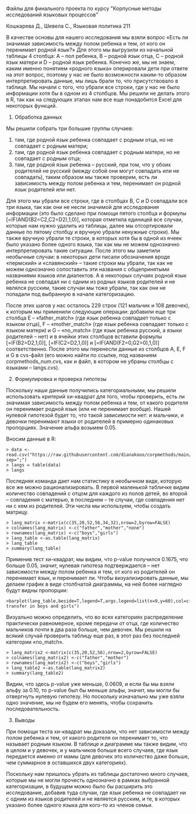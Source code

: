 Файлы для финального проекта по курсу "Корпусные методы исследований языковых процессов"

Кошкарева Д., Шевела С., Языковая политика 211

В качестве основы для нашего исследования мы взяли вопрос «Есть ли значимая зависимость между полом ребенка и тем, от кого он перенимает родной язык?» Для этого мы выгрузили из начальной таблицы 4 столбца: A – пол ребенка, B – родной язык отца, C – родной язык матери и D – родной язык ребенка. Конечно же, мы не знаем, каким именно понятием «родного языка» оперировали дети при ответе на этот вопрос, поэтому у нас не было возможности каким-то образом интерпретировать данные, мы лишь брали то, что присутствовало в таблице. Мы начали с того, что убрали все строки, где у нас не было информации хотя бы в одном из 4 столбцов. Мы решили не делать этого в R, так как на следующих этапах нам все еще понадобится Excel для некоторых функций.

1.	Обработка данных

Мы решили собрать три большие группы случаев:
1) там, где родной язык ребенка совпадает с родным отца, но не совпадает с родным матери;
2) там, где родной язык ребенка совпадает с родным матери, но не совпадает с родным отца;
3) там, где родной язык ребенка – русский, при том, что у обоих родителей не русский (между собой они могут совпадать или не совпадать), таким образом мы также проверим, есть ли зависимость между полом ребенка и тем, перенимает он родной язык родителей или нет.

Для этого мы убрали все строки, где в столбцах B, C и D совпадали все три языка, так как они не несли значимой для исследования информации (это было сделано при помощи пятого столбца и формулы [=IF(AND(B2=C2,C2=D2),1,0)], которая отметила единицей все случаи, которые нам нужно удалить из таблицы, далее мы отсортировали данные по пятому столбцу и вручную убрали ненужные строки). Мы также вручную убрали те строки, в которых хотя бы в одной из ячеек было указано более одного языка, так как мы не можем однозначно интерпретировать такие ситуации. После этого мы заметили необычные случаи: в некоторых дети писали обозначения вроде «пермский» и «славянский» – такие строки мы убрали, так как не можем однозначно сопоставить эти названия с общепринятыми названиями языков или диалектов. А в некоторых случаях родной язык ребенка не совпадал ни с одним из родных языков родителей и не являлся русским, такие случаи мы тоже убрали, так как они не попадали под выбранную в начале категоризацию.

После этих шагов у нас осталось 229 строк (121 мальчик и 108 девочек), к которым мы применили следующие операции: добавили еще три столбца E – «father_match» (где язык ребенка совпадает только с языком отца), F – «mother_match» (где язык ребенка совпадает только с языком матери) и G – «no_match» (где язык ребенка русский, а языки родителей – нет) и в ячейки этих столбцов вставили формулы [=IF(B2=D2,1,0)], [=IF(C2=D2,1,0)] и [=IF(AND(F2=0,G2=0),1,0)] соответственно. После этого мы перенесли данные из столбцов A, E, F и G в cvs-файл (его можно найти по ссылке, под названием corpmethods_num.cvs, как и файл, в котором не убраны столбцы с языками – langs.cvs).

2.	Формулировка и проверка гипотезы

Поскольку наши данные получились категориальными, мы решили использовать критерий хи-квадрат для того, чтобы проверить, есть ли значимая зависимость между полом ребенка и тем, от какого родителя он перенимает родной язык (или не перенимает вообще).  Нашей нулевой гипотезой будет то, что такой зависимости нет: и мальчики, и девочки перенимают языки от родителей в примерно одинаковых пропорциях. Значение альфа возьмем 0.05.

Вносим данные в R:
	
	> data <- read.csv("https://raw.githubusercontent.com/dianakooo/corpmethods/main/corpmethods_num.csv", sep=";")
	> langs = table(data) 
	> langs

Последняя команда дает нам статистику в необычном виде, которую все же можно рационализировать.
В первой маленькой табличке видим количество совпадений с отцом для каждого из полов детей, во второй – совпадения с матерью, в последнем – те случаи, где совпадения нет ни с кем из родителей.
Эти числа мы используем, чтобы создать матрицу.

	> lang_matrix <-matrix(c(35,20,52,56,34,32),nrow=2,byrow=FALSE)
	> colnames(lang_matrix) <-c("father","mother","none")
	> rownames(lang_matrix) <-c("boys","girls")
	> lang_table <-as.table(lang_matrix)
	> lang_table
	> summary(lang_table)
 
Применив тест хи-квадрат, мы видим, что p-value получился 0.1675, что больше 0.05, значит, нулевая гипотеза подтверждается – нет зависимости между полом ребенка и тем, от кого из родителей он перенимает язык, и перенимает ли. Чтобы визуализировать данные, мы делаем график в виде столбчатой диаграммы, на ней более наглядно будут видны пропорции:
	
	>barplot(lang_table,beside=T,legend=T,args.legend=list(x=9,y=60),col=c("#8DD3C7","#FFFFB3"),main="Language transfer in boys and girls")
 
Визуально можно определить, что во всех категориях распределение практически равномерное, кроме передачи от отца, где количество мальчиков почти в два раза больше, чем девочек. Мы решили на всякий случай проверить таблицу еще раз, в этот раз без последней категории «no_match».
	
	> lang_matrix2 <-matrix(c(35,20,52,56),nrow=2,byrow=FALSE)
	> colnames(lang_matrix2) <-c("father","mother")
	> rownames(lang_matrix2) <-c("boys","girls")
	> lang_table2 <-as.table(lang_matrix2)
	> summary(lang_table2)
 
Видим, что здесь p-value уже меньше, 0.0609, и если бы мы взяли альфу за 0.10, то p-value был бы меньше альфы, значит, мы могли бы отвергнуть нулевую гипотезу. Но поскольку изначально мы уже взяли одно значение, мы не будем его менять, чтобы сохранить последовательность.

3.	Выводы

При помощи теста хи-квадрат мы доказали, что нет зависимости между полом ребенка и тем, от какого родителя он перенимает то, что называет родным языком.
В таблице и диаграмме мы также видим, что в целом и у девочек, и у мальчиков больше всего случаев, где язык передается именно от мамы (для девочек это количество даже больше, чем суммарное в оставшихся двух категориях).

Поскольку нам пришлось убрать из таблицы достаточно много случаев, которые мы не могли прочесть однозначно в рамках выбранной категоризации, в будущем можно было бы расширить это исследование, добавив туда случаи, где язык ребенка не совпадает ни с одним из языков родителей и не является русским, и те, в которых указано более одного языка для кого-то из членов семьи. 
